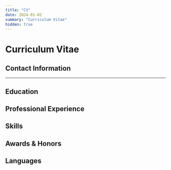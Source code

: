 ```yaml
---
title: "CV"
date: 2024-01-02
summary: "Curriculum Vitae"
hidden: true
---
```


# Curriculum Vitae

## Contact Information

<!-- Add your contact information here -->

---

## Education

<!-- Add your education details here -->

## Professional Experience

<!-- Add your work experience here -->

## Skills

<!-- Add your skills here -->

## Awards & Honors

<!-- Add your awards and honors here -->

## Languages

<!-- Add languages you speak here -->